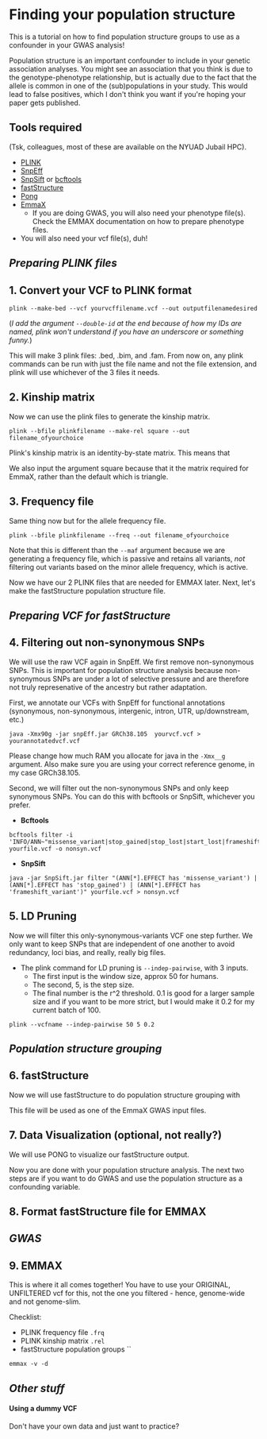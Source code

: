 # Finding your population structure 
This is a tutorial on how to find population structure groups to use as a confounder in your GWAS analysis!

Population structure is an important confounder to include in your genetic association analyses. You might see an association that you think is due to the genotype-phenotype relationship, but is actually due to the fact that the allele is common in one of the (sub)populations in your study. This would lead to false positives, which I don't think you want if you're hoping your paper gets published. 

## Tools required 
(Tsk, colleagues, most of these are available on the NYUAD Jubail HPC).

- [PLINK](https://www.cog-genomics.org/plink/)
- [SnpEff](https://pcingola.github.io/SnpEff/snpeff/running/)
- [SnpSift](https://pcingola.github.io/SnpEff/snpsift/introduction/) or [bcftools](https://samtools.github.io/bcftools/howtos/install.html) 
- [fastStructure](https://rajanil.github.io/fastStructure/)
- [Pong](https://github.com/ramachandran-lab/pong/blob/master/README.md)
- [EmmaX](https://genome.sph.umich.edu/wiki/EMMAX)
  - If you are doing GWAS, you will also need your phenotype file(s). Check the EMMAX documentation on how to prepare phenotype files. 
- You will also need your vcf file(s), duh!

## _Preparing PLINK files_

## 1. Convert your VCF to PLINK format
```
plink --make-bed --vcf yourvcffilename.vcf --out outputfilenamedesired
```

(_I add the argument `--double-id` at the end because of how my IDs are named, plink won't understand if you have an underscore or something funny._)

This will make 3 plink files: .bed, .bim, and .fam. From now on, any plink commands can be run with just the file name and not the file extension, and plink will use whichever of the 3 files it needs.

## 2. Kinship matrix 
Now we can use the plink files to generate the kinship matrix.

```
plink --bfile plinkfilename --make-rel square --out filename_ofyourchoice
```

Plink's kinship matrix is an identity-by-state matrix. This means that 

We also input the argument square because that it the matrix required for EmmaX, rather than the default which is triangle.

## 3. Frequency file 
Same thing now but for the allele frequency file.

```
plink --bfile plinkfilename --freq --out filename_ofyourchoice
```

Note that this is different than the `--maf` argument because we are generating a frequency file, which is passive and retains all variants, _not_ filtering out variants based on the minor allele frequency, which is active. 

Now we have our 2 PLINK files that are needed for EMMAX later. Next, let's make the fastStructure population structure file.

## _Preparing VCF for fastStructure_

## 4. Filtering out non-synonymous SNPs
We will use the raw VCF again in SnpEff. We first remove non-synonymous SNPs. This is important for population structure analysis because non-synonymous SNPs are under a lot of selective pressure and are therefore not truly represenative of the ancestry but rather adaptation.

First, we annotate our VCFs with SnpEff for functional annotations (synonymous, non-synonymous, intergenic, intron, UTR, up/downstream, etc.)

```
java -Xmx90g -jar snpEff.jar GRCh38.105  yourvcf.vcf > yourannotatedvcf.vcf 
```

Please change how much RAM you allocate for java in the `-Xmx__g` argument. Also make sure you are using your correct reference genome, in my case GRCh38.105.


Second, we will filter out the non-synonymous SNPs and only keep synonymous SNPs. You can do this with bcftools or SnpSift, whichever you prefer. 

- **Bcftools**

```
bcftools filter -i 'INFO/ANN~"missense_variant|stop_gained|stop_lost|start_lost|frameshift_variant"' yourfile.vcf -o nonsyn.vcf
```


- **SnpSift**

```
java -jar SnpSift.jar filter "(ANN[*].EFFECT has 'missense_variant') | (ANN[*].EFFECT has 'stop_gained') | (ANN[*].EFFECT has 'frameshift_variant')" yourfile.vcf > nonsyn.vcf
```


## 5. LD Pruning 
Now we will filter this only-synonymous-variants VCF one step further. We only want to keep SNPs that are independent of one another to avoid redundancy, loci bias, and really, really big files.
- The plink command for LD pruning is `--indep-pairwise`, with 3 inputs.
  - The first input is the window size, approx 50 for humans. 
  - The second, 5, is the step size. 
  - The final number is the r^2 threshold. 0.1 is good for a larger sample size and if you want to be more strict, but I would make it 0.2 for my current batch of 100.

```
plink --vcfname --indep-pairwise 50 5 0.2 
```

## _Population structure grouping_

## 6. fastStructure  
Now we will use fastStructure to do population structure grouping with 

This file will be used as one of the EmmaX GWAS input files.

## 7. Data Visualization (optional, not really?)

We will use PONG to visualize our fastStructure output.


Now you are done with your population structure analysis. The next two steps are if you want to do GWAS and use the population structure as a confounding variable. 

## 8. Format fastStructure file for EMMAX

## _GWAS_

## 9. EMMAX 
This is where it all comes together! You have to use your ORIGINAL, UNFILTERED vcf for this, not the one you filtered - hence, genome-wide and not genome-slim.

Checklist:

- PLINK frequency file `.frq`
- PLINK kinship matrix `.rel`
- fastStructure population groups ``

```
emmax -v -d 
```

## _Other stuff_

#### Using a dummy VCF
Don't have your own data and just want to practice?
